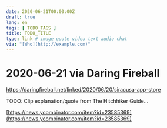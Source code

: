 ```yaml
---
date: 2020-06-21T00:00:00Z
draft: true
lang: en
tags: [ TODO_TAGS ]
title: TODO_TITLE
type: link # image quote video text audio chat
via: "[Who](http://example.com)"
---
```



# 2020-06-21 via Daring Fireball
https://daringfireball.net/linked/2020/06/20/siracusa-app-store

TODO: Clip explanation/quote from The Hitchhiker Guide…

[https://news.ycombinator.com/item?id=23585369](https://news.ycombinator.com/item?id=23585369)

